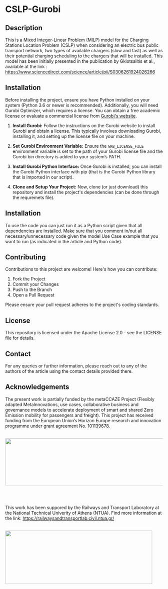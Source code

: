 # CSLP-Gurobi

## Description

This is a Mixed Integer-Linear Problem (MILP) model for the Charging Stations Location Problem (CSLP) when considering an electric bus public transport network, two types of available chargers (slow and fast) as well as their potential charging scheduling to the chargers that will be installed. This model has been initially presented in the publication by Gkiotsalitis et al., available at the link : https://www.sciencedirect.com/science/article/pii/S0306261924026266
  
## Installation

Before installing the project, ensure you have Python installed on your system (Python 3.6 or newer is recommended). Additionally, you will need Gurobi Optimizer, which requires a license. You can obtain a free academic license or evaluate a commercial license from [Gurobi's website](https://www.gurobi.com).

1. **Install Gurobi:** Follow the instructions on the Gurobi website to install Gurobi and obtain a license. This typically involves downloading Gurobi, installing it, and setting up the license file on your machine.

2. **Set Gurobi Environment Variable:** Ensure the `GRB_LICENSE_FILE` environment variable is set to the path of your Gurobi license file and the Gurobi bin directory is added to your system’s PATH.

3. **Install Gurobi Python Interface:** Once Gurobi is installed, you can install the Gurobi Python interface with pip (that is the Gurobi Python library that is imported in our script).

4. **Clone and Setup Your Project:** Now, clone (or just download) this repository and install the project's dependencies (can be done through the requremets file).

## Installation

To use the code you can just run it as a Python script given that all dependencies are installed. Make sure that you comment in/out all necessary/unnecessary code given the model Use Case example that you want to run (as indicated in the article and Python code).

## Contributing

Contributions to this project are welcome! Here's how you can contribute:

1. Fork the Project
2. Commit your Changes
3. Push to the Branch
4. Open a Pull Request

Please ensure your pull request adheres to the project's coding standards.

## License

This repository is licensed under the Apache License 2.0 - see the LICENSE file for details.

## Contact

For any queries or further information, please reach out to any of the authors of the article using the contact details provided there.

## Acknowledgements

The present work is partially funded by the metaCCAZE Project (Flexibly adapted MetaInnovations, use cases, collaborative business and governance models to accelerate deployment of smart and shared Zero Emission mobility for passengers and freight). This project has received funding from the European Union’s Horizon Europe research and innovation programme under grant agreement No. 101139678.

<br>

<img src="https://www.metaccaze-project.eu/wp-content/uploads/2024/02/metaCCAZE-Logo.svg" width="664" height="150">

<br><br>

This work has been suppored by the Railways and Transport Laboratory at the National Technical Univerity of Athens (NTUA).
Find more information at the link: https://railwaysandtransportlab.civil.ntua.gr/

<br>

<img src="https://railwaysandtransportlab.civil.ntua.gr/wp-content/uploads/2023/04/RTLab_logo-1-1024x372.png" width="470" height="170">

<br>

